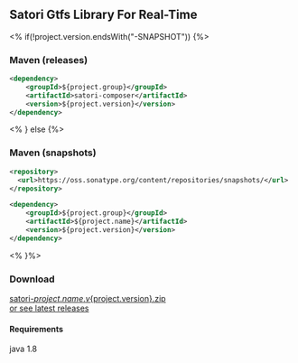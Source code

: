 ## Satori Gtfs Library For Real-Time

<% if(!project.version.endsWith("-SNAPSHOT")) {%>
### Maven (releases)
```xml
<dependency>
    <groupId>${project.group}</groupId>
    <artifactId>satori-composer</artifactId>
    <version>${project.version}</version>
</dependency>
```
<% } else {%>
### Maven (snapshots)
```xml
<repository>
  <url>https://oss.sonatype.org/content/repositories/snapshots/</url>
</repository>
```
```xml
<dependency>
    <groupId>${project.group}</groupId>
    <artifactId>${project.name}</artifactId>
    <version>${project.version}</version>
</dependency>
```
<% }%>

### Download
[satori-${project.name}.v${project.version}.zip](https://github.com${rootProject.githubRepo}/releases/download/v${project.version}/satori-${project.name}.v${project.version}.zip)<br/>
[or see latest releases](https://github.com${rootProject.githubRepo}/releases/latest)

#### Requirements
java 1.8



